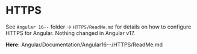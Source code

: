 # HTTPS

See `Angular 16--` folder &rarr; `HTTPS/ReadMe.md` for details on how to configure HTTPS for Angular. Nothing changed in Angular v17.

**Here:** Angular/Documentation/Angular16--/HTTPS/ReadMe.md
